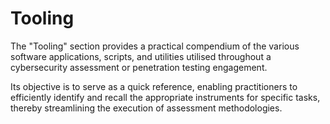 # Tooling

The "Tooling" section provides a practical compendium of the various software applications, scripts, and utilities utilised throughout a cybersecurity assessment or penetration testing engagement.

Its objective is to serve as a quick reference, enabling practitioners to efficiently identify and recall the appropriate instruments for specific tasks, thereby streamlining the execution of assessment methodologies.
